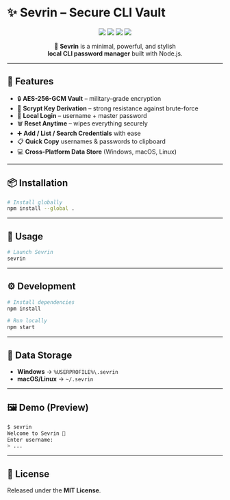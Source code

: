 # ✨ Sevrin – Secure CLI Vault  

<p align="center">
  <img src="https://img.shields.io/badge/Encryption-AES--256--GCM-blueviolet?style=for-the-badge"/>
  <img src="https://img.shields.io/badge/Hashing-Scrypt-ff69b4?style=for-the-badge"/>
  <img src="https://img.shields.io/badge/Platform-Node.js-339933?style=for-the-badge&logo=nodedotjs"/>
  <img src="https://img.shields.io/badge/License-MIT-green?style=for-the-badge"/>
</p>

<p align="center">
  🔐 <b>Sevrin</b> is a minimal, powerful, and stylish <br>
  <b>local CLI password manager</b> built with Node.js.
</p>

---

## 🚀 Features  
- 🔒 **AES-256-GCM Vault** – military-grade encryption  
- 🧩 **Scrypt Key Derivation** – strong resistance against brute-force  
- 👤 **Local Login** – username + master password  
- 🗑 **Reset Anytime** – wipes everything securely  
- ➕ **Add / List / Search Credentials** with ease  
- 📋 **Quick Copy** usernames & passwords to clipboard  
- 💻 **Cross-Platform Data Store** (Windows, macOS, Linux)  

---

## 📦 Installation  

```bash
# Install globally
npm install --global .
````

---

## 🏃 Usage

```bash
# Launch Sevrin
sevrin
```

---

## ⚙️ Development

```bash
# Install dependencies
npm install

# Run locally
npm start
```

---

## 📂 Data Storage

* **Windows** → `%USERPROFILE%\.sevrin`
* **macOS/Linux** → `~/.sevrin`

---

## 🖼️ Demo (Preview)

```bash
$ sevrin
Welcome to Sevrin 🔐
Enter username:
> ...
```

---

## 📜 License

Released under the **MIT License**.